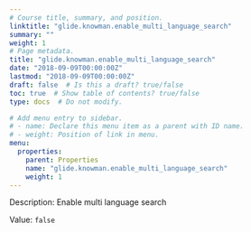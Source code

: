 ```yaml
---
# Course title, summary, and position.
linktitle: "glide.knowman.enable_multi_language_search"
summary: ""
weight: 1
# Page metadata.
title: "glide.knowman.enable_multi_language_search"
date: "2018-09-09T00:00:00Z"
lastmod: "2018-09-09T00:00:00Z"
draft: false  # Is this a draft? true/false
toc: true  # Show table of contents? true/false
type: docs  # Do not modify.

# Add menu entry to sidebar.
# - name: Declare this menu item as a parent with ID name.
# - weight: Position of link in menu.
menu:
  properties:
    parent: Properties
    name: "glide.knowman.enable_multi_language_search"
    weight: 1
---
```


Description: Enable multi language search


Value: `false`